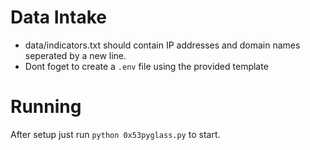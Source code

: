 # Data Intake
- data/indicators.txt should contain IP addresses and domain names seperated by a new line. 
- Dont foget to create a `.env` file using the provided template

# Running 
After setup just run `python 0x53pyglass.py` to start.
